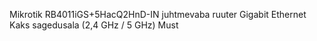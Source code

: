
Mikrotik RB4011iGS+5HacQ2HnD-IN juhtmevaba ruuter Gigabit Ethernet Kaks sagedusala (2,4 GHz / 5 GHz) Must








